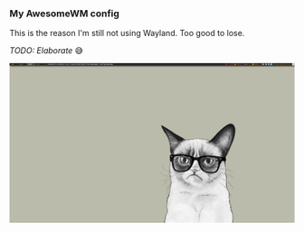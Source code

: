 ### My AwesomeWM config

This is the reason I'm still not using Wayland. Too good to lose.

_TODO: Elaborate_ 😅

![screenshot](./screenshot.jpg)

